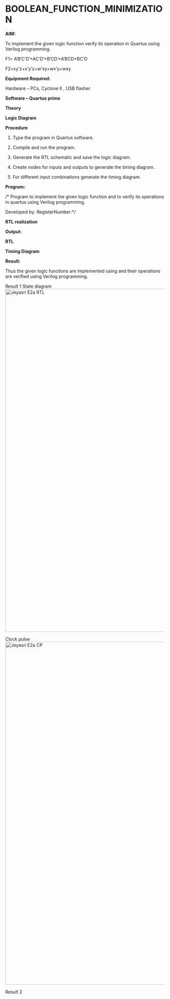 # BOOLEAN_FUNCTION_MINIMIZATION

**AIM:**

To implement the given logic function verify its operation in Quartus using Verilog programming.

F1= A’B’C’D’+AC’D’+B’CD’+A’BCD+BC’D 

F2=xy’z+x’y’z+w’xy+wx’y+wxy

**Equipment Required:**

Hardware – PCs, Cyclone II , USB flasher

**Software – Quartus prime**

**Theory**

**Logic Diagram**

**Procedure**

1.	Type the program in Quartus software.

2.	Compile and run the program.

3.	Generate the RTL schematic and save the logic diagram.

4.	Create nodes for inputs and outputs to generate the timing diagram.

5.	For different input combinations generate the timing diagram.


**Program:**

/* Program to implement the given logic function and to verify its operations in quartus using Verilog programming. 

Developed by: RegisterNumber:*/


**RTL realization**

**Output:**

**RTL**

**Timing Diagram**

**Result:**

Thus the given logic functions are implemented using and their operations are verified using Verilog programming.

Result 1
State diagram
<img width="1920" height="1080" alt="Jeyasri E2a RTL" src="https://github.com/user-attachments/assets/93490100-8afe-4a41-8fbf-b295fcd1f486" />

Clock pulse
<img width="1920" height="1080" alt="Jeyasri E2a CP" src="https://github.com/user-attachments/assets/1583dcb1-fcad-4159-abd4-6ce757a6e4be" />


Result 2


